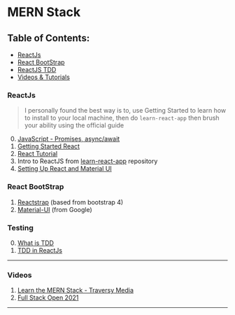 # MERN Stack

## Table of Contents:

- [ReactJs](#reactjs)
- [React BootStrap](#react-bootstrap)
- [ReactJS TDD](#testing)
- [Videos & Tutorials](#videos)

<h3>ReactJs<a name="reactjs"></a></h3>

> I personally found the best way is to, use Getting Started to learn how to install to your local machine, then do `learn-react-app` then brush your ability using the official guide

0. [JavaScript - Promises, async/await](https://javascript.info/async)
1. [Getting Started React](https://reactjs.org/docs/getting-started.html)
2. [React Tutorial](https://reactjs.org/tutorial/tutorial.html)
3. Intro to ReactJS from [learn-react-app](https://github.com/tyroprogrammer/learn-react-app) repository
4. [Setting Up React and Material UI](https://cheatography.com/cashm/cheat-sheets/react-and-material-ui-project-startup/)

<h3>React BootStrap<a name="react-bootstrap"></a></h3>

1. [Reactstrap](https://reactstrap.github.io/) (based from bootstrap 4)
2. [Material-UI](https://material-ui.com/) (from Google)

<h3>Testing<a name="testing"></a></h3>

0. [What is TDD](../testing/README.md)
1. [TDD in ReactJs](https://learntdd.in/)

---

<h3>Videos<a name="videos"></a></h3>

1. [Learn the MERN Stack - Traversy Media](https://www.youtube.com/playlist?list=PLillGF-RfqbbiTGgA77tGO426V3hRF9iE)
2. [Full Stack Open 2021](https://fullstackopen.com/en/)

---

